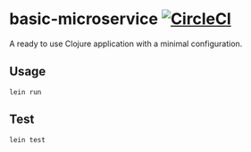 # basic-microservice [![CircleCI](https://circleci.com/gh/matheusfrantz/basic-microservice.svg?style=svg&circle-token=3eb04601ac9fd35d7c34203097e5df0687753b46)](https://circleci.com/gh/matheusfrantz/basic-microservice)

A ready to use Clojure application with a minimal configuration.

## Usage
```
lein run
```

## Test
```
lein test
```
